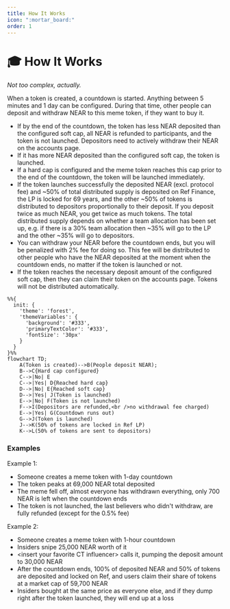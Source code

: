 ```yaml
---
title: How It Works
icon: ":mortar_board:"
order: 1
---
```


# 🎓 How It Works

*Not too complex, actually.*

When a token is created, a countdown is started. Anything between 5 minutes and 1 day can be configured. During that time, other people can deposit and withdraw NEAR to this meme token, if they want to buy it.

* If by the end of the countdown, the token has less NEAR deposited than the configured soft cap, all NEAR is refunded to participants, and the token is not launched. Depositors need to actively withdraw their NEAR on the accounts page.
* If it has more NEAR deposited than the configured soft cap, the token is launched.
* If a hard cap is configured and the meme token reaches this cap prior to the end of the countdown, the token will be launched immediately.
* If the token launches successfully the deposited NEAR (excl. protocol fee) and ~50% of total distributed supply is deposited on Ref Finance, the LP is locked for 69 years, and the other ~50% of tokens is distributed to depositors proportionally to their deposit. If you deposit twice as much NEAR, you get twice as much tokens. The total distributed supply depends on whether a team allocation has been set up, e.g. if there is a 30% team allocation then ~35% will go to the LP and the other ~35% will go to depositors.
* You can withdraw your NEAR before the countdown ends, but you will be penalized with 2% fee for doing so. This fee will be distributed to other people who have the NEAR deposited at the moment when the countdown ends, no matter if the token is launched or not.
* If the token reaches the necessary deposit amount of the configured soft cap, then they can claim their token on the accounts page. Tokens will not be distributed automatically.

```mermaid
%%{
  init: {
    'theme': 'forest',
    'themeVariables': {
      'background': '#333',
      'primaryTextColor': '#333',
      'fontSize': '30px'
    }
  }
}%%
flowchart TD;
    A(Token is created)-->B(People deposit NEAR);
    B-->C{Hard cap configured}
    C-->|No| E
    C-->|Yes| D{Reached hard cap}
    D-->|No| E{Reached soft cap}
    D-->|Yes| J(Token is launched)
    E-->|No| F(Token is not launched)
    F-->I(Depositors are refunded,<br />no withdrawal fee charged)
    E-->|Yes| G(Countdown runs out)
    G-->J(Token is launched)
    J-->K(50% of tokens are locked in Ref LP)
    K-->L(50% of tokens are sent to depositors)

```

### Examples

Example 1:

* Someone creates a meme token with 1-day countdown
* The token peaks at 69,000 NEAR total deposited
* The meme fell off, almost everyone has withdrawn everything, only 700 NEAR is left when the countdown ends
* The token is not launched, the last believers who didn't withdraw, are fully refunded (except for the 0.5% fee)

Example 2:

* Someone creates a meme token with 1-hour countdown
* Insiders snipe 25,000 NEAR worth of it
* \<insert your favorite CT influencer> calls it, pumping the deposit amount to 30,000 NEAR
* After the countdown ends, 100% of deposited NEAR and 50% of tokens are deposited and locked on Ref, and users claim their share of tokens at a market cap of 59,700 NEAR
* Insiders bought at the same price as everyone else, and if they dump right after the token launched, they will end up at a loss
